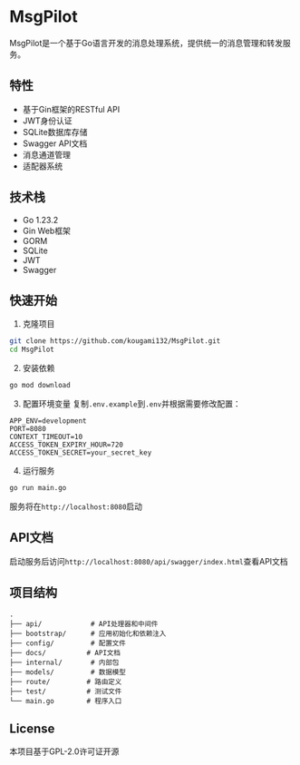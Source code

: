 # MsgPilot

MsgPilot是一个基于Go语言开发的消息处理系统，提供统一的消息管理和转发服务。

## 特性

- 基于Gin框架的RESTful API
- JWT身份认证
- SQLite数据库存储
- Swagger API文档
- 消息通道管理
- 适配器系统

## 技术栈

- Go 1.23.2
- Gin Web框架
- GORM
- SQLite
- JWT
- Swagger

## 快速开始

1. 克隆项目
```bash
git clone https://github.com/kougami132/MsgPilot.git
cd MsgPilot
```

2. 安装依赖
```bash
go mod download
```

3. 配置环境变量
复制`.env.example`到`.env`并根据需要修改配置：
```env
APP_ENV=development
PORT=8080
CONTEXT_TIMEOUT=10
ACCESS_TOKEN_EXPIRY_HOUR=720
ACCESS_TOKEN_SECRET=your_secret_key
```

4. 运行服务
```bash
go run main.go
```

服务将在`http://localhost:8080`启动

## API文档

启动服务后访问`http://localhost:8080/api/swagger/index.html`查看API文档

## 项目结构

```
.
├── api/            # API处理器和中间件
├── bootstrap/      # 应用初始化和依赖注入
├── config/         # 配置文件
├── docs/          # API文档
├── internal/       # 内部包
├── models/         # 数据模型
├── route/         # 路由定义
├── test/          # 测试文件
└── main.go        # 程序入口
```

## License

本项目基于GPL-2.0许可证开源